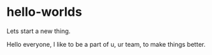 # hello-worlds
Lets start a new thing.

Hello everyone, 
I like to be a part of u, ur team, to make things better.
